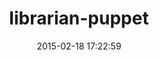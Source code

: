 ---
layout: post
title:  "librarian-puppet"
repo:   "rodjek/librarian-puppet"
date:   2015-02-18 17:22:59
gemurl: https://github.com/rodjek/librarian-puppet
---